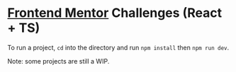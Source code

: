 # [Frontend Mentor](https://www.frontendmentor.io/) Challenges (React + TS)

To run a project, `cd` into the directory and run `npm install` then `npm run dev`.

Note: some projects are still a WIP.
